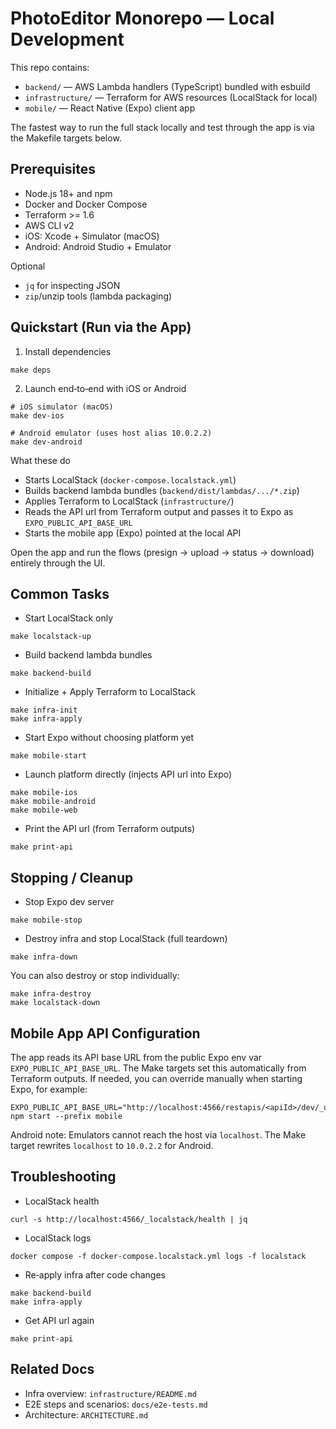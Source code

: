 # PhotoEditor Monorepo — Local Development

This repo contains:
- `backend/` — AWS Lambda handlers (TypeScript) bundled with esbuild
- `infrastructure/` — Terraform for AWS resources (LocalStack for local)
- `mobile/` — React Native (Expo) client app

The fastest way to run the full stack locally and test through the app is via the Makefile targets below.

## Prerequisites
- Node.js 18+ and npm
- Docker and Docker Compose
- Terraform >= 1.6
- AWS CLI v2
- iOS: Xcode + Simulator (macOS)
- Android: Android Studio + Emulator

Optional
- `jq` for inspecting JSON
- `zip`/unzip tools (lambda packaging)

## Quickstart (Run via the App)

1) Install dependencies
```
make deps
```

2) Launch end‑to‑end with iOS or Android
```
# iOS simulator (macOS)
make dev-ios

# Android emulator (uses host alias 10.0.2.2)
make dev-android
```

What these do
- Starts LocalStack (`docker-compose.localstack.yml`)
- Builds backend lambda bundles (`backend/dist/lambdas/.../*.zip`)
- Applies Terraform to LocalStack (`infrastructure/`)
- Reads the API url from Terraform output and passes it to Expo as `EXPO_PUBLIC_API_BASE_URL`
- Starts the mobile app (Expo) pointed at the local API

Open the app and run the flows (presign → upload → status → download) entirely through the UI.

## Common Tasks

- Start LocalStack only
```
make localstack-up
```

- Build backend lambda bundles
```
make backend-build
```

- Initialize + Apply Terraform to LocalStack
```
make infra-init
make infra-apply
```

- Start Expo without choosing platform yet
```
make mobile-start
```

- Launch platform directly (injects API url into Expo)
```
make mobile-ios
make mobile-android
make mobile-web
```

- Print the API url (from Terraform outputs)
```
make print-api
```

## Stopping / Cleanup

- Stop Expo dev server
```
make mobile-stop
```

- Destroy infra and stop LocalStack (full teardown)
```
make infra-down
```

You can also destroy or stop individually:
```
make infra-destroy
make localstack-down
```

## Mobile App API Configuration

The app reads its API base URL from the public Expo env var `EXPO_PUBLIC_API_BASE_URL`. The Make targets set this automatically from Terraform outputs. If needed, you can override manually when starting Expo, for example:
```
EXPO_PUBLIC_API_BASE_URL="http://localhost:4566/restapis/<apiId>/dev/_user_request_" npm start --prefix mobile
```

Android note: Emulators cannot reach the host via `localhost`. The Make target rewrites `localhost` to `10.0.2.2` for Android.

## Troubleshooting

- LocalStack health
```
curl -s http://localhost:4566/_localstack/health | jq
```

- LocalStack logs
```
docker compose -f docker-compose.localstack.yml logs -f localstack
```

- Re‑apply infra after code changes
```
make backend-build
make infra-apply
```

- Get API url again
```
make print-api
```

## Related Docs
- Infra overview: `infrastructure/README.md`
- E2E steps and scenarios: `docs/e2e-tests.md`
- Architecture: `ARCHITECTURE.md`

